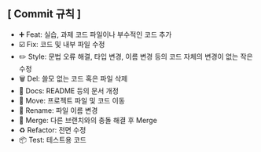 ## [ Commit 규칙 ]
- ➕ Feat: 실습, 과제 코드 파일이나 부수적인 코드 추가
- ☑️ Fix: 코드 및 내부 파일 수정
- ✏️ Style: 문법 오류 해결, 타입 변경, 이름 변경 등의 코드 자체의 변경이 없는 작은 수정
- 🗑️ Del: 쓸모 없는 코드 혹은 파일 삭제
- 📝 Docs: README 등의 문서 개정
- 🚚 Move: 프로젝트 파일 및 코드 이동
- 📛 Rename: 파일 이름 변경
- 🔀 Merge: 다른 브랜치와의 충돌 해결 후 Merge
- ♻️ Refactor: 전면 수정
- 📦 Test: 테스트용 코드
